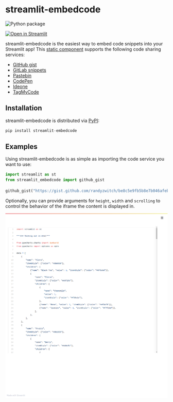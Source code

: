 # streamlit-embedcode

![Python package](https://github.com/randyzwitch/streamlit-embedcode/workflows/Python%20package/badge.svg)

[![Open in Streamlit](https://static.streamlit.io/badges/streamlit_badge_black_white.svg)](https://share.streamlit.io/randyzwitch/streamlit-embedcode/examples/streamlit_app.py)

streamlit-embedcode is the easiest way to embed code snippets into your Streamlit app! This [static component](https://docs.streamlit.io/en/stable/develop_streamlit_components.html#create-a-static-component) supports the following code sharing services:

- [GitHub gist](https://gist.github.com/)
- [GitLab snippets](https://gitlab.com/explore/snippets)
- [Pastebin](https://pastebin.com/)
- [CodePen](https://codepen.io/)
- [Ideone](https://ideone.com/)
- [TagMyCode](https://tagmycode.com/)

## Installation

streamlit-embedcode is distributed via [PyPI](https://pypi.org/project/streamlit-embedcode/):

```python
pip install streamlit-embedcode
```

## Examples

Using streamlit-embedcode is as simple as importing the code service you want to use:

```python
import streamlit as st
from streamlit_embedcode import github_gist

github_gist("https://gist.github.com/randyzwitch/be8c5e9fb5b8e7b046afebcac12e5087/")
```

Optionally, you can provide arguments for `height`, `width` and `scrolling` to control the behavior of the iframe the content is displayed in.

![github_streamlit_embed](https://github.com/randyzwitch/streamlit-embedcode/blob/master/_static/gh_gist_example.png)
